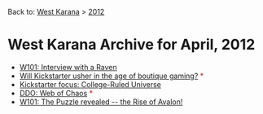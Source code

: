 Back to: [West Karana](/posts/westkarana.md) > [2012](/posts/2012/westkarana.md)
# West Karana Archive for April, 2012

* [W101: Interview with a Raven](10182.md) <span style="color:red;"></span>
* [Will Kickstarter usher in the age of boutique gaming?](10186.md) <span style="color:red;">*</span>
* [Kickstarter focus: College-Ruled Universe](10190.md) <span style="color:red;"></span>
* [DDO: Web of Chaos](10193.md) <span style="color:red;">*</span>
* [W101: The Puzzle revealed -- the Rise of Avalon!](10200.md) <span style="color:red;"></span>

